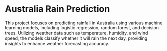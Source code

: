 # Australia Rain Prediction  

This project focuses on predicting rainfall in Australia using various machine learning models, including logistic regression, random forest, and decision trees. Utilizing weather data such as temperature, humidity, and wind speed, the models classify whether it will rain the next day, providing insights to enhance weather forecasting accuracy.
